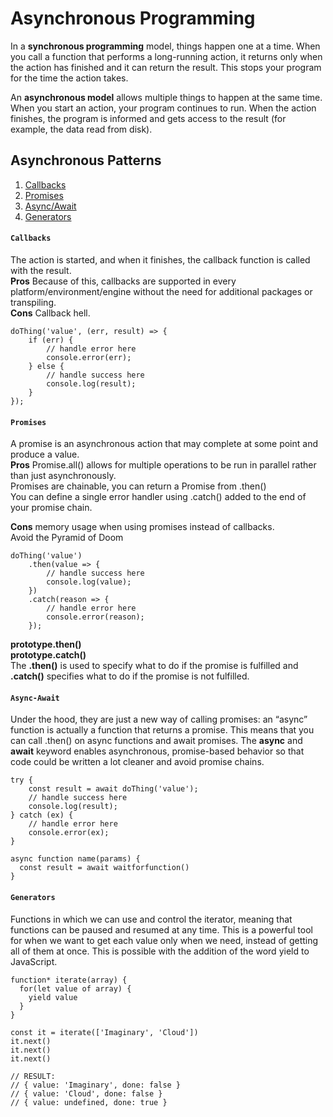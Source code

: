 # Asynchronous Programming
In a **synchronous programming** model, things happen one at a time. 
When you call a function that performs a long-running action, it returns only when the action has finished and it can return the result. 
This stops your program for the time the action takes.<br/>

An **asynchronous model** allows multiple things to happen at the same time. When you start an action, your program continues to run. 
When the action finishes, the program is informed and gets access to the result (for example, the data read from disk).

## Asynchronous Patterns
1. [Callbacks](#Callbacks)<br/>
2. [Promises](#Promises)<br/>
3. [Async/Await](#Async-Await)<br/>
4. [Generators](#Generators)<br/>

#### `Callbacks`
The action is started, and when it finishes, the callback function is called with the result.<br/>
**Pros** Because of this, callbacks are supported in every platform/environment/engine without the need for additional packages or transpiling.<br/>
**Cons** Callback hell.
```
doThing('value', (err, result) => {
    if (err) {
        // handle error here
        console.error(err);
    } else {
        // handle success here
        console.log(result);
    }
});
```

#### `Promises`
A promise is an asynchronous action that may complete at some point and produce a value.<br/>
**Pros**  Promise.all() allows for multiple operations to be run in parallel rather than just asynchronously.<br/>
Promises are chainable, you can return a Promise from .then()<br/>
You can define a single error handler using .catch() added to the end of your promise chain.<br/>

**Cons** memory usage when using promises instead of callbacks.<br/>
Avoid the Pyramid of Doom
```
doThing('value')
    .then(value => {
        // handle success here
        console.log(value);
    })
    .catch(reason => {
        // handle error here
        console.error(reason);
    });
```
**prototype.then()<br/>
prototype.catch()**<br/>
The **.then()** is used to specify what to do if the promise is fulfilled and **.catch()** specifies what to do if the promise is not fulfilled.

#### `Async-Await`
Under the hood, they are just a new way of calling promises: an “async” function is actually a function that returns a promise. This means that you can call .then() on async functions and await promises.
The **async** and **await** keyword enables asynchronous, promise-based behavior so that code could be written a lot cleaner and avoid promise chains.

```
try {
    const result = await doThing('value');
    // handle success here
    console.log(result);
} catch (ex) {
    // handle error here
    console.error(ex);
}

async function name(params) {
  const result = await waitforfunction()
}
```

#### `Generators`
Functions in which we can use and control the iterator, meaning that functions can be paused and resumed at any time. This is a powerful tool for when we want to get each value only when we need, instead of getting all of them at once. This is possible with the addition of the word yield to JavaScript.
```
function* iterate(array) {
  for(let value of array) {
    yield value
  }
}

const it = iterate(['Imaginary', 'Cloud'])
it.next()
it.next()
it.next()

// RESULT:
// { value: 'Imaginary', done: false }
// { value: 'Cloud', done: false }
// { value: undefined, done: true }
```

